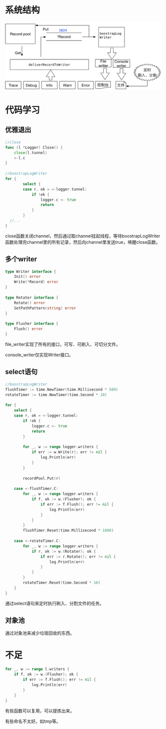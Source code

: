 # 系统结构

![xlog4go](./diagram/xlog4go.jpg)

# 代码学习

## 优雅退出

```go
//close
func (l *Logger) Close() {
	close(l.tunnel)
	<-l.c
}

//boostrapLogWriter
for {
		select {
		case r, ok = <-logger.tunnel:
			if !ok {
				logger.c <- true
				return
			}
        }
  //...
}
```

close函数关闭channel，然后通过取channel挂起线程，等待boostrapLogWriter函数处理完channel里的所有记录，然后向channel里发送true，唤醒close函数。

## 多个writer

```go
type Writer interface {
	Init() error
	Write(*Record) error
}

type Rotater interface {
	Rotate() error
	SetPathPattern(string) error
}

type Flusher interface {
	Flush() error
}
```

file_writer实现了所有的接口，可写、可刷入、可切分文件。

console_writer仅实现Writer接口。

## select语句

```Go
//boostrapLogWriter
flushTimer := time.NewTimer(time.Millisecond * 500)
rotateTimer := time.NewTimer(time.Second * 10)

for {
	select {
	case r, ok = <-logger.tunnel:
		if !ok {
			logger.c <- true
			return
		}

		for _, w := range logger.writers {
			if err := w.Write(r); err != nil {
				log.Println(err)
			}
		}

		recordPool.Put(r)

	case <-flushTimer.C:
		for _, w := range logger.writers {
			if f, ok := w.(Flusher); ok {
				if err := f.Flush(); err != nil {
					log.Println(err)
				}
			}
		}
		flushTimer.Reset(time.Millisecond * 1000)

	case <-rotateTimer.C:
		for _, w := range logger.writers {
			if r, ok := w.(Rotater); ok {
				if err := r.Rotate(); err != nil {
					log.Println(err)
				}
			}
		}
		rotateTimer.Reset(time.Second * 10)
	}
}
```

通过select语句来定时执行刷入、分割文件的任务。

## 对象池

通过对象池来减少垃圾回收的东西。

# 不足

```go
for _, w := range l.writers {
	if f, ok := w.(Flusher); ok {
		if err := f.Flush(); err != nil {
			log.Println(err)
		}
	}
}
```

有些函数可以复用，可以提炼出来。

有些命名不太好。如tmp等。